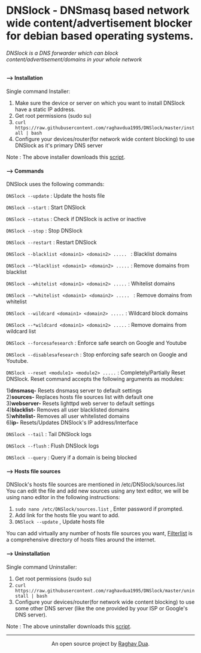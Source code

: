 # DNSlock - DNSmasq based network wide content/advertisement blocker for debian based operating systems.

###### DNSlock is a DNS forwarder which can block content/advertisement/domains in your whole network

#### --> Installation

Single command Installer:

1) Make sure the device or server on which you want to install DNSlock have a static IP address.
2) Get root permissions (sudo su)
3) `curl https://raw.githubusercontent.com/raghavdua1995/DNSlock/master/install | bash`
4) Configure your devices/router(for network wide content blocking) to use DNSlock as it's primary DNS server

Note : The above installer downloads this [script](https://github.com/raghavdua1995/DNSlock/blob/master/install).

#### --> Commands

DNSlock uses the following commands: 

`DNSlock --update` : Update the hosts file 

`DNSlock --start` : Start DNSlock

`DNSlock --status` : Check if DNSlock is active or inactive

`DNSlock --stop` : Stop DNSlock

`DNSlock --restart` : Restart DNSlock

`DNSlock --blacklist <domain1> <domain2> ..... ` : Blacklist domains 

`DNSlock --*blacklist <domain1> <domain2> .....` : Remove domains from blacklist

`DNSlock --whitelist <domain1> <domain2> .....` : Whitelist domains

`DNSlock --*whitelist <domain1> <domain2> ..... ` : Remove domains from whitelist

`DNSlock --wildcard <domain1> <domain2> .....` : Wildcard block domains

`DNSlock --*wildcard <domain1> <domain2> .....` : Remove domains from wildcard list

`DNSlock --forcesafesearch` : Enforce safe search on Google and Youtube

`DNSlock --disablesafesearch` : Stop enforcing safe search on Google and Youtube.

`DNSlock --reset <module1> <module2> .....` : Completely/Partially Reset DNSlock. Reset command accepts the following arguments as modules:<br>

1)**dnsmasq-** Resets dnsmasq server to default settings<br>
2)**sources-** Replaces hosts file sources list with default one<br>
3)**webserver-** Resets lighttpd web server to default settings<br>
4)**blacklist-** Removes all user blacklisted domains<br>
5)**whitelist-** Removes all user whitelisted domains<br>
6)**ip-** Resets/Updates DNSlock's IP address/Interface<br>

`DNSlock --tail` : Tail DNSlock logs

`DNSlock --flush` : Flush DNSlock logs

`DNSlock --query` : Query if a domain is being blocked

#### --> Hosts file sources

DNSlock's hosts file sources are mentioned in /etc/DNSlock/sources.list
You can edit the file and add new sources using any text editor, we will be using nano editor in the following instructions:

1) `sudo nano /etc/DNSlock/sources.list` , Enter password if prompted.
2) Add link for the hosts file you want to add.
3) `DNSlock --update` , Update hosts file

You can add virtually any number of hosts file sources you want, [Filterlist](https://filterlists.com/) is a comprehensive directory of hosts files around the internet.

#### --> Uninstallation

Single command Uninstaller:

1) Get root permissions (sudo su)
2) `curl https://raw.githubusercontent.com/raghavdua1995/DNSlock/master/uninstall | bash`
3) Configure your devices/router(for network wide content blocking) to use some other DNS server (like the one provided by your ISP or Google's DNS server).

Note : The above uninstaller downloads this [script](https://github.com/raghavdua1995/DNSlock/blob/master/uninstall).

---
<p align="center">An open source project by <a href="https://raghavdua.in" target="_blank">Raghav Dua</a>.<p>
